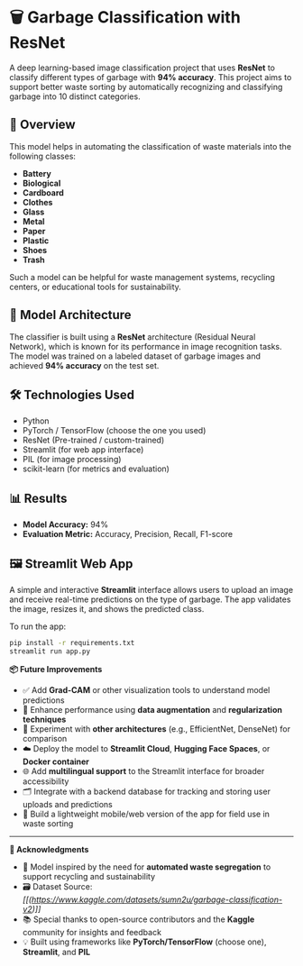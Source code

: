 # 🗑️ Garbage Classification with ResNet

A deep learning-based image classification project that uses **ResNet** to classify different types of garbage with **94% accuracy**. This project aims to support better waste sorting by automatically recognizing and classifying garbage into 10 distinct categories.

## 🚀 Overview

This model helps in automating the classification of waste materials into the following classes:

- **Battery**
- **Biological**
- **Cardboard**
- **Clothes**
- **Glass**
- **Metal**
- **Paper**
- **Plastic**
- **Shoes**
- **Trash**

Such a model can be helpful for waste management systems, recycling centers, or educational tools for sustainability.

## 🧠 Model Architecture

The classifier is built using a **ResNet** architecture (Residual Neural Network), which is known for its performance in image recognition tasks. The model was trained on a labeled dataset of garbage images and achieved **94% accuracy** on the test set.

## 🛠️ Technologies Used

- Python
- PyTorch / TensorFlow (choose the one you used)
- ResNet (Pre-trained / custom-trained)
- Streamlit (for web app interface)
- PIL (for image processing)
- scikit-learn (for metrics and evaluation)

## 📊 Results

- **Model Accuracy:** 94%
- **Evaluation Metric:** Accuracy, Precision, Recall, F1-score


## 🖼️ Streamlit Web App

A simple and interactive **Streamlit** interface allows users to upload an image and receive real-time predictions on the type of garbage. The app validates the image, resizes it, and shows the predicted class.

To run the app:

```bash
pip install -r requirements.txt
streamlit run app.py
```

**📦 Future Improvements**

- ✅ Add **Grad-CAM** or other visualization tools to understand model predictions  
- 🧪 Enhance performance using **data augmentation** and **regularization techniques**  
- 🔁 Experiment with **other architectures** (e.g., EfficientNet, DenseNet) for comparison  
- ☁️ Deploy the model to **Streamlit Cloud**, **Hugging Face Spaces**, or **Docker container**  
- 🌐 Add **multilingual support** to the Streamlit interface for broader accessibility  
- 🗂️ Integrate with a backend database for tracking and storing user uploads and predictions  
- 📱 Build a lightweight mobile/web version of the app for field use in waste sorting  

---

**🙌 Acknowledgments**

- 🤖 Model inspired by the need for **automated waste segregation** to support recycling and sustainability  
- 🗃️ Dataset Source: *[[(https://www.kaggle.com/datasets/sumn2u/garbage-classification-v2)]]*  
- 📚 Special thanks to open-source contributors and the **Kaggle** community for insights and feedback  
- 💡 Built using frameworks like **PyTorch/TensorFlow** (choose one), **Streamlit**, and **PIL**



